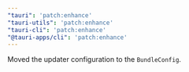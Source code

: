 ```yaml
---
"tauri": 'patch:enhance'
"tauri-utils": 'patch:enhance'
"tauri-cli": 'patch:enhance'
"@tauri-apps/cli": 'patch:enhance'
---
```


Moved the updater configuration to the `BundleConfig`.

